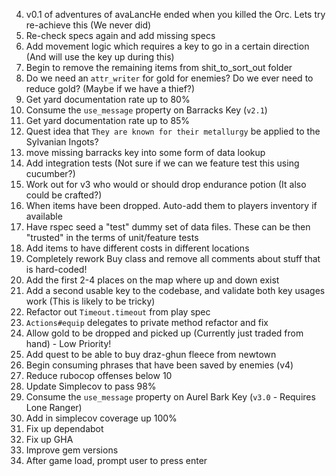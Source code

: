 4) v0.1 of adventures of avaLancHe ended when you killed the Orc. Lets try re-achieve this (We never did)
5) Re-check specs again and add missing specs
6) Add movement logic which requires a key to go in a certain direction (And will use the key up during this)
7) Begin to remove the remaining items from shit_to_sort_out folder
8) Do we need an `attr_writer` for gold for enemies? Do we ever need to reduce gold? (Maybe if we have a thief?)
9) Get yard documentation rate up to 80%
10) Consume the `use_message` property on Barracks Key (`v2.1`)
11) Get yard documentation rate up to 85%
12) Quest idea that `They are known for their metallurgy` be applied to the Sylvanian Ingots?
13) move missing barracks key into some form of data lookup
14) Add integration tests (Not sure if we can we feature test this using cucumber?)
15) Work out for v3 who would or should drop endurance potion (It also could be crafted?)
16) When items have been dropped. Auto-add them to players inventory if available
17) Have rspec seed a "test" dummy set of data files. These can be then "trusted" in the terms of
unit/feature tests
18) Add items to have different costs in different locations
19) Completely rework Buy class and remove all comments about stuff that is hard-coded!
20) Add the first 2-4 places on the map where up and down exist
21) Add a second usable key to the codebase, and validate both key usages work (This is likely to be tricky)
22) Refactor out `Timeout.timeout` from play spec
23) `Actions#equip` delegates to private method refactor and fix
24) Allow gold to be dropped and picked up (Currently just traded from hand) - Low Priority!
25) Add quest to be able to buy draz-ghun fleece from newtown
26) Begin consuming phrases that have been saved by enemies (v4)
27) Reduce rubocop offenses below 10
28) Update Simplecov to pass 98%
29) Consume the `use_message` property on Aurel Bark Key (`v3.0` - Requires Lone Ranger)
30) Add in simplecov coverage up 100%
31) Fix up dependabot
32) Fix up GHA
33) Improve gem versions
34) After game load, prompt user to press enter
